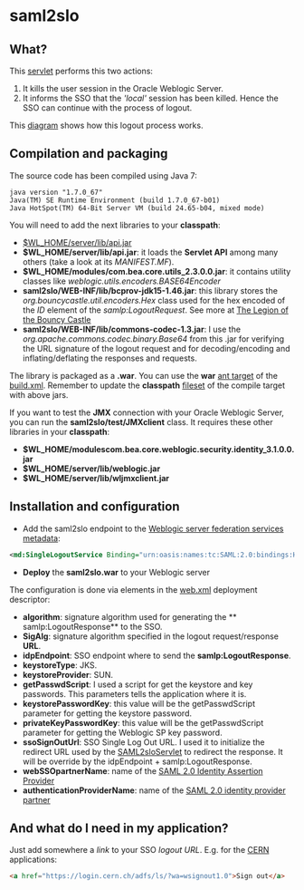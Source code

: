 # saml2slo

## What?

This [servlet](http://docs.oracle.com/javaee/7/api/javax/servlet/Servlet.html) performs this two actions:

1. It kills the user session in the Oracle Weblogic Server.
2. It informs the SSO that the *'local'* session has been killed. Hence the SSO can continue with the process of logout.

This [diagram](http://docs.oasis-open.org/security/saml/Post2.0/sstc-saml-tech-overview-2.0-cd-02_html_m50a2ba3e.gif) shows how this logout process works.

## Compilation and packaging

The source code has been compiled using Java 7:

```
java version "1.7.0_67"
Java(TM) SE Runtime Environment (build 1.7.0_67-b01)
Java HotSpot(TM) 64-Bit Server VM (build 24.65-b04, mixed mode)
```

You will need to add the next libraries to your **classpath**:

* [$WL_HOME/server/lib/api.jar](http://docs.oracle.com/middleware/1212/wls/NOTES/index.html#CJAEGAAB) 
* **$WL_HOME/server/lib/api.jar**: it loads the **Servlet API** among many others (take a look at its *MANIFEST.MF*).
* **$WL_HOME/modules/com.bea.core.utils_2.3.0.0.jar**: it contains utility classes like *weblogic.utils.encoders.BASE64Encoder*
* **saml2slo/WEB-INF/lib/bcprov-jdk15-1.46.jar**: this library stores the *org.bouncycastle.util.encoders.Hex* class used for the hex encoded of the *ID* element of the *samlp:LogoutRequest*. See more at [The Legion of the Bouncy Castle](https://www.bouncycastle.org/java.html)
* **saml2slo/WEB-INF/lib/commons-codec-1.3.jar**: I use the *org.apache.commons.codec.binary.Base64* from this .jar for verifying the URL signature of the logout request and for decoding/encoding and inflating/deflating the responses and requests.

The library is packaged as a **.war**. You can use the **war** [ant target](https://ant.apache.org/manual/targets.html) of the [build.xml](https://github.com/cerndb/wls-cern-sso/blob/master/WlsAttributeNameMapper/build.xml). Remember to update the **classpath** [fileset](https://ant.apache.org/manual/Types/fileset.html) of the compile target with above jars.

If you want to test the **JMX** connection with your Oracle Weblogic Server, you can run the **saml2slo/test/JMXclient** class. It requires these other libraries in your **classpath**:

* **$WL_HOME/modulescom.bea.core.weblogic.security.identity_3.1.0.0.jar**
* **$WL_HOME/server/lib/weblogic.jar**
* **$WL_HOME/server/lib/wljmxclient.jar**

## Installation and configuration

* Add the saml2slo endpoint to the [Weblogic server federation services metadata](http://docs.oracle.com/cd/E24329_01/web.1211/e24422/saml.htm#SECMG284):

```xml
<md:SingleLogoutService Binding="urn:oasis:names:tc:SAML:2.0:bindings:HTTP-Redirect" Location="https://your.domain/saml2slo/sp"/>
```

* **Deploy** the **saml2slo.war** to your Weblogic server

The configuration is done via **<context-param>** elements in the [web.xml](https://github.com/cerndb/wls-cern-sso/blob/master/saml2slo/WebContent/WEB-INF/web.xml) deployment descriptor:

* **algorithm**: signature algorithm used for generating the ** samlp:LogoutResponse** to the SSO.
* **SigAlg**: signature algorithm specified in the logout request/response **URL**.
* **idpEndpoint**: SSO endpoint where to send the **samlp:LogoutResponse**.
* **keystoreType**: JKS.
* **keystoreProvider**: SUN.
* **getPasswdScript**: I used a script for get the keystore and key passwords. This parameters tells the application where it is. 
* **keystorePasswordKey**: this value will be the getPasswdScript parameter for getting the keystore password.
* **privateKeyPasswordKey**: this value will be the getPasswdScript parameter for getting the Weblogic SP key password.
* **ssoSignOutUrl**: SSO Single Log Out URL. I used it to initialize the redirect URL used by the [SAML2sloServlet](https://github.com/cerndb/wls-cern-sso/blob/master/saml2slo/src/ch/cern/security/saml2/servlet/SAML2sloServlet.java) to redirect the response. It will be override by the idpEndpoint + samlp:LogoutResponse.
* **webSSOpartnerName**: name of the [SAML 2.0 Identity Assertion Provider](https://docs.oracle.com/middleware/1212/wls/SECMG/atn.htm#SECMG215)
* **authenticationProviderName**: name of the [SAML 2.0 identity provider partner](http://docs.oracle.com/cd/E24329_01/apirefs.1211/e24401/taskhelp/security/ConfigureAuthenticationProviders.html)

## And what do I need in my application?

Just add somewhere a *link* to your SSO *logout URL*. E.g. for the [CERN](http://home.web.cern.ch/) applications:

```html
<a href="https://login.cern.ch/adfs/ls/?wa=wsignout1.0">Sign out</a>
```


